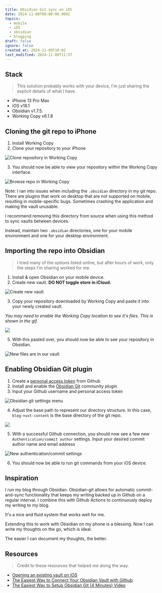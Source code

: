```yaml
---
title: Obsidian Git sync on iOS
date: 2024-11-08T00:00:00.000Z
topics:
  - mobile
  - iOS
  - obsidian
  - blogging
draft: false
ignore: false
created_at: 2024-11-09T10:02
last_modified: 2024-11-09T11:57
---
```


## Stack

> This solution probably works with your device, I'm just sharing the explicit details of what I have.

- iPhone 13 Pro Max
- iOS v18.1
- Obsidian v1.7.5.
- Working Copy v6.1.8

## Cloning the git repo to iPhone

1. Install Working Copy
2. Clone your repository to your iPhone

![Clone repository in Working Copy](https://i.imgur.com/LWqHzTp.gif)


3. You should now be able to view your repository within the Working Copy interface.

![Browse repo in Working Copy](https://i.imgur.com/2SCcfvZ.gif)


Note: I  ran into issues when including the `.obsidian` directory in my git repo. There are plugins that work on desktop that are not supported on mobile, resulting in mobile-specific bugs. Sometimes crashing the application and making the vault unusable. 

I recommend removing this directory from source when using this method to sync vaults between devices. 

Instead, maintain two `.obsidian` directories, one for your mobile environment and one for your desktop environment.

## Importing the repo into Obsidian

> I tried many of the options listed online, but after hours of work, only the steps I'm sharing worked for me.

1. Install & open Obsidian on your mobile device.
2. Create new vault. **DO NOT toggle store in iCloud.**

![Create new vault](https://i.imgur.com/1eNKTPC.png)

3. Copy your repository downloaded by Working Copy and paste it into your newly created vault. 

*You may need to enable the Working Copy location to see it's files. This is shown in the gif.*

![](https://i.imgur.com/10q37FN.gif)

5. With this pasted over, you should now be able to see your repository in Obsidian.

![New files are in our vault](https://i.imgur.com/Rfs7qq3.png)

## Enabling Obsidian Git plugin

1. Create a [personal access token](https://docs.github.com/en/authentication/keeping-your-account-and-data-secure/creating-a-personal-access-token#creating-a-personal-access-token-classic) from Github
2. Install and enable the [Obsidian Git](https://github.com/denolehov/obsidian-git/wiki/Installation) community plugin
3. Input your Github username and personal access token

![Obsidian git settings menu](https://i.imgur.com/JaZXVQh.png)

4. Adjust the base path to represent our directory structure. In this case, `blog-nuxt-content` is the base directory of the git repo.

![](https://i.imgur.com/y5UmLfO.png)

5. With a successful Github connection, you should now see a few new `Authentication/commit author` settings. Input your desired commit author name and email address

![New authentication/commit settings](https://i.imgur.com/Hg59OPM.png)

6. You should now be able to run git commands from your iOS device.

## Inspiration

I run my blog through Obsidian. Obsidian-git allows for automatic commit-and-sync functionality that keeps my writing backed up in Github on a regular interval. I combine this with Github Actions to continuously deploy my writing to my blog.

It's a nice and fluid system that works well for me.

Extending this to work with Obsidian on my phone is a blessing. Now I can write my thoughts on the go, which is ideal. 

The easier I can document my thoughts, the better.

## Resources

 > Credit to these resources that helped me along the way.

- [Opening an existing vault on IOS](https://www.reddit.com/r/ObsidianMD/comments/wtgi57/opening_an_existing_vault_on_ios/)
- [The Easiest Way to Connect Your Obsidian Vault with Github](https://linked-blog-starter.vercel.app/connect-obsidian-vault-with-github)
- [The Easiest Way to Setup Obsidian Git (4 Minutes) Video](https://www.youtube.com/watch?v=5YZz38U20ws)